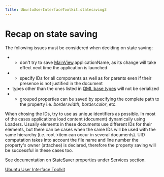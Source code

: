 ```yaml
---
Title: UbuntuUserInterfaceToolkit.statesaving3
---
```

        
Recap on state saving
=====================

<span class="subtitle"></span>
<span id="details"></span>
The following issues must be considered when deciding on state saving:

-   - don't try to save [MainView](../Ubuntu.Components.MainView.md).applicationName, as its change will take effect next time the application is launched
-   - specify IDs for all components as well as for parents even if their presence is not justified in the document
-   types other than the ones listed in [QML base types](../QtQml.qtqml-typesystem-basictypes.md) will not be serialized
-   - grouped properties can be saved by specifying the complete path to the property i.e. *border.width*, *border.color*, etc.

When chosing the IDs, try to use as unique identifiers as possible. In most of the cases applications load content (document) dynamically using Loaders. Usually elements in these documents use different IDs for their elements, but there can be cases when the same IDs will be used with the same hierarchy (i.e. root-&gt;item can occur in several documents). UID computation takes into account the file name and line number the property's owner (attachee) is declared, therefore the property saving will be successful in these cases too.

See documentation on [StateSaver](../Ubuntu.Components.StateSaver.md) properties under [Services](../UbuntuUserInterfaceToolkit.overview-ubuntu-sdk.md#services) section.

<a href="UbuntuUserInterfaceToolkit.overview-ubuntu-sdk.md" class="nextPage">Ubuntu User Interface Toolkit</a>

